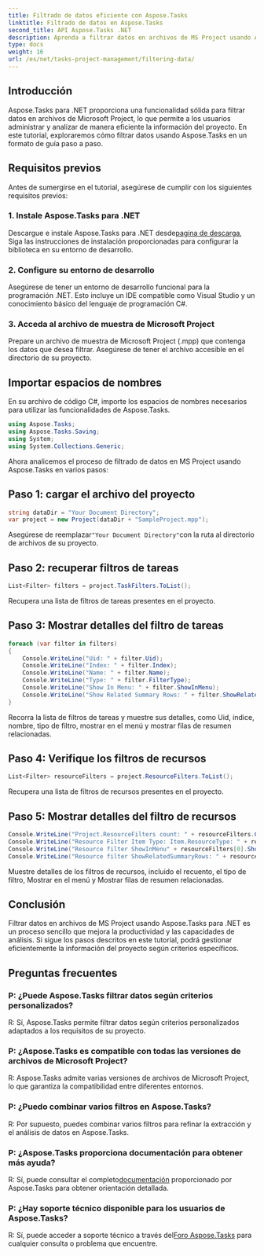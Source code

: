 ```yaml
---
title: Filtrado de datos eficiente con Aspose.Tasks
linktitle: Filtrado de datos en Aspose.Tasks
second_title: API Aspose.Tasks .NET
description: Aprenda a filtrar datos en archivos de MS Project usando Aspose.Tasks para .NET. Mejore la productividad y las capacidades de análisis sin esfuerzo.
type: docs
weight: 16
url: /es/net/tasks-project-management/filtering-data/
---
```

## Introducción
Aspose.Tasks para .NET proporciona una funcionalidad sólida para filtrar datos en archivos de Microsoft Project, lo que permite a los usuarios administrar y analizar de manera eficiente la información del proyecto. En este tutorial, exploraremos cómo filtrar datos usando Aspose.Tasks en un formato de guía paso a paso.
## Requisitos previos
Antes de sumergirse en el tutorial, asegúrese de cumplir con los siguientes requisitos previos:
### 1. Instale Aspose.Tasks para .NET
 Descargue e instale Aspose.Tasks para .NET desde[pagina de descarga](https://releases.aspose.com/tasks/net/), Siga las instrucciones de instalación proporcionadas para configurar la biblioteca en su entorno de desarrollo.
### 2. Configure su entorno de desarrollo
Asegúrese de tener un entorno de desarrollo funcional para la programación .NET. Esto incluye un IDE compatible como Visual Studio y un conocimiento básico del lenguaje de programación C#.
### 3. Acceda al archivo de muestra de Microsoft Project
Prepare un archivo de muestra de Microsoft Project (.mpp) que contenga los datos que desea filtrar. Asegúrese de tener el archivo accesible en el directorio de su proyecto.
## Importar espacios de nombres
En su archivo de código C#, importe los espacios de nombres necesarios para utilizar las funcionalidades de Aspose.Tasks.

```csharp
using Aspose.Tasks;
using Aspose.Tasks.Saving;
using System;
using System.Collections.Generic;

```
Ahora analicemos el proceso de filtrado de datos en MS Project usando Aspose.Tasks en varios pasos:
## Paso 1: cargar el archivo del proyecto
```csharp
string dataDir = "Your Document Directory";
var project = new Project(dataDir + "SampleProject.mpp");
```
 Asegúrese de reemplazar`"Your Document Directory"`con la ruta al directorio de archivos de su proyecto.
## Paso 2: recuperar filtros de tareas
```csharp
List<Filter> filters = project.TaskFilters.ToList();
```
Recupera una lista de filtros de tareas presentes en el proyecto.
## Paso 3: Mostrar detalles del filtro de tareas
```csharp
foreach (var filter in filters)
{
    Console.WriteLine("Uid: " + filter.Uid);
    Console.WriteLine("Index: " + filter.Index);
    Console.WriteLine("Name: " + filter.Name);
    Console.WriteLine("Type: " + filter.FilterType);
    Console.WriteLine("Show In Menu: " + filter.ShowInMenu);
    Console.WriteLine("Show Related Summary Rows: " + filter.ShowRelatedSummaryRows);
}
```
Recorra la lista de filtros de tareas y muestre sus detalles, como Uid, índice, nombre, tipo de filtro, mostrar en el menú y mostrar filas de resumen relacionadas.
## Paso 4: Verifique los filtros de recursos
```csharp
List<Filter> resourceFilters = project.ResourceFilters.ToList();
```
Recupera una lista de filtros de recursos presentes en el proyecto.
## Paso 5: Mostrar detalles del filtro de recursos
```csharp
Console.WriteLine("Project.ResourceFilters count: " + resourceFilters.Count);
Console.WriteLine("Resource Filter Item Type: Item.ResourceType: " + resourceFilters[0].FilterType);
Console.WriteLine("Resource filter ShowInMenu" + resourceFilters[0].ShowInMenu);
Console.WriteLine("Resource filter ShowRelatedSummaryRows: " + resourceFilters[0].ShowRelatedSummaryRows);
```
Muestre detalles de los filtros de recursos, incluido el recuento, el tipo de filtro, Mostrar en el menú y Mostrar filas de resumen relacionadas.
## Conclusión
Filtrar datos en archivos de MS Project usando Aspose.Tasks para .NET es un proceso sencillo que mejora la productividad y las capacidades de análisis. Si sigue los pasos descritos en este tutorial, podrá gestionar eficientemente la información del proyecto según criterios específicos.
## Preguntas frecuentes
### P: ¿Puede Aspose.Tasks filtrar datos según criterios personalizados?
R: Sí, Aspose.Tasks permite filtrar datos según criterios personalizados adaptados a los requisitos de su proyecto.
### P: ¿Aspose.Tasks es compatible con todas las versiones de archivos de Microsoft Project?
R: Aspose.Tasks admite varias versiones de archivos de Microsoft Project, lo que garantiza la compatibilidad entre diferentes entornos.
### P: ¿Puedo combinar varios filtros en Aspose.Tasks?
R: Por supuesto, puedes combinar varios filtros para refinar la extracción y el análisis de datos en Aspose.Tasks.
### P: ¿Aspose.Tasks proporciona documentación para obtener más ayuda?
 R: Sí, puede consultar el completo[documentación](https://reference.aspose.com/tasks/net/) proporcionado por Aspose.Tasks para obtener orientación detallada.
### P: ¿Hay soporte técnico disponible para los usuarios de Aspose.Tasks?
 R: Sí, puede acceder a soporte técnico a través del[Foro Aspose.Tasks](https://forum.aspose.com/c/tasks/15) para cualquier consulta o problema que encuentre.
